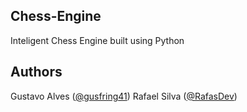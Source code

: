 ## Chess-Engine
Inteligent Chess Engine built using Python

## Authors
Gustavo Alves ([@gusfring41](https://github.com/gusfring41))  Rafael Silva ([@RafasDev](https://github.com/RafasDev))
